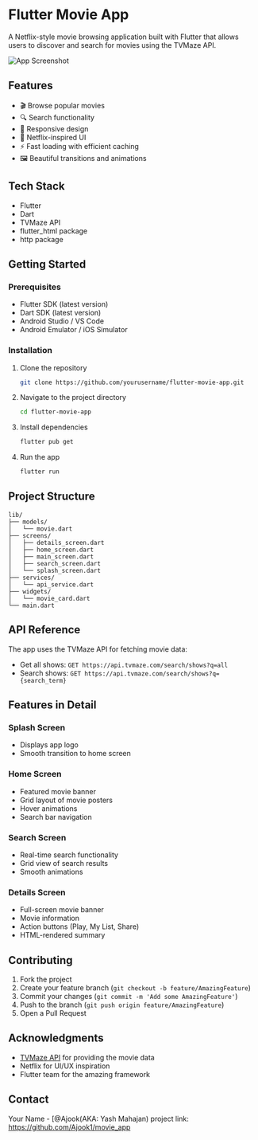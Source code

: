 # Flutter Movie App

A Netflix-style movie browsing application built with Flutter that allows users to discover and search for movies using the TVMaze API.

![App Screenshot](https://cdn-icons-png.flaticon.com/512/5977/5977590.png)

## Features

- 🎬 Browse popular movies
- 🔍 Search functionality
- 📱 Responsive design
- 🎨 Netflix-inspired UI
- ⚡ Fast loading with efficient caching
- 🖼️ Beautiful transitions and animations


## Tech Stack

- Flutter
- Dart
- TVMaze API
- flutter_html package
- http package

## Getting Started

### Prerequisites

- Flutter SDK (latest version)
- Dart SDK (latest version)
- Android Studio / VS Code
- Android Emulator / iOS Simulator

### Installation

1. Clone the repository
   ```bash
   git clone https://github.com/yourusername/flutter-movie-app.git
   ```

2. Navigate to the project directory
   ```bash
   cd flutter-movie-app
   ```

3. Install dependencies
   ```bash
   flutter pub get
   ```

4. Run the app
   ```bash
   flutter run
   ```

## Project Structure

```
lib/
├── models/
│   └── movie.dart
├── screens/
│   ├── details_screen.dart
│   ├── home_screen.dart
│   ├── main_screen.dart
│   ├── search_screen.dart
│   └── splash_screen.dart
├── services/
│   └── api_service.dart
├── widgets/
│   └── movie_card.dart
└── main.dart
```

## API Reference

The app uses the TVMaze API for fetching movie data:

- Get all shows: `GET https://api.tvmaze.com/search/shows?q=all`
- Search shows: `GET https://api.tvmaze.com/search/shows?q={search_term}`

## Features in Detail

### Splash Screen
- Displays app logo
- Smooth transition to home screen

### Home Screen
- Featured movie banner
- Grid layout of movie posters
- Hover animations
- Search bar navigation

### Search Screen
- Real-time search functionality
- Grid view of search results
- Smooth animations

### Details Screen
- Full-screen movie banner
- Movie information
- Action buttons (Play, My List, Share)
- HTML-rendered summary

## Contributing

1. Fork the project
2. Create your feature branch (`git checkout -b feature/AmazingFeature`)
3. Commit your changes (`git commit -m 'Add some AmazingFeature'`)
4. Push to the branch (`git push origin feature/AmazingFeature`)
5. Open a Pull Request


## Acknowledgments

- [TVMaze API](https://www.tvmaze.com/api) for providing the movie data
- Netflix for UI/UX inspiration
- Flutter team for the amazing framework

## Contact

Your Name - [@Ajook(AKA: Yash Mahajan)
project link: https://github.com/Ajook1/movie_app


